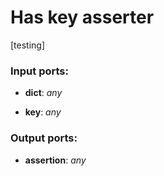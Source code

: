 # Has key asserter

[testing]

### Input ports:

* __dict__: _any_



* __key__: _any_



### Output ports:

* __assertion__: _any_



